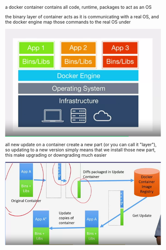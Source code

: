 a docker container contains all code, runtime, packages to act as an OS

the binary layer of container acts as it is communicating with a real OS, and the docker engine map those commands to the real OS under

![](2023-03-21-17-41-18.png)

all new update on a container create a new part (or you can call it "layer"), so updating to a new version simply means that we install those new part, this make upgrading or downgrading much easier

![](2023-03-21-17-44-07.png)